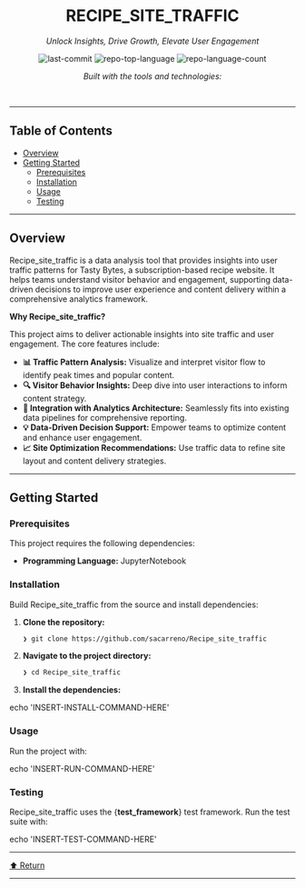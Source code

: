 <div id="top">

<!-- HEADER STYLE: CLASSIC -->
<div align="center">


# RECIPE_SITE_TRAFFIC

<em>Unlock Insights, Drive Growth, Elevate User Engagement</em>

<!-- BADGES -->
<img src="https://img.shields.io/github/last-commit/sacarreno/Recipe_site_traffic?style=flat&logo=git&logoColor=white&color=0080ff" alt="last-commit">
<img src="https://img.shields.io/github/languages/top/sacarreno/Recipe_site_traffic?style=flat&color=0080ff" alt="repo-top-language">
<img src="https://img.shields.io/github/languages/count/sacarreno/Recipe_site_traffic?style=flat&color=0080ff" alt="repo-language-count">

<em>Built with the tools and technologies:</em>


</div>
<br>

---

## Table of Contents

- [Overview](#overview)
- [Getting Started](#getting-started)
    - [Prerequisites](#prerequisites)
    - [Installation](#installation)
    - [Usage](#usage)
    - [Testing](#testing)

---

## Overview

Recipe_site_traffic is a data analysis tool that provides insights into user traffic patterns for Tasty Bytes, a subscription-based recipe website. It helps teams understand visitor behavior and engagement, supporting data-driven decisions to improve user experience and content delivery within a comprehensive analytics framework.

**Why Recipe_site_traffic?**

This project aims to deliver actionable insights into site traffic and user engagement. The core features include:

- **📊 Traffic Pattern Analysis:** Visualize and interpret visitor flow to identify peak times and popular content.
- **🔍 Visitor Behavior Insights:** Deep dive into user interactions to inform content strategy.
- **🚦 Integration with Analytics Architecture:** Seamlessly fits into existing data pipelines for comprehensive reporting.
- **💡 Data-Driven Decision Support:** Empower teams to optimize content and enhance user engagement.
- **📈 Site Optimization Recommendations:** Use traffic data to refine site layout and content delivery strategies.

---

## Getting Started

### Prerequisites

This project requires the following dependencies:

- **Programming Language:** JupyterNotebook

### Installation

Build Recipe_site_traffic from the source and install dependencies:

1. **Clone the repository:**

    ```sh
    ❯ git clone https://github.com/sacarreno/Recipe_site_traffic
    ```

2. **Navigate to the project directory:**

    ```sh
    ❯ cd Recipe_site_traffic
    ```

3. **Install the dependencies:**

echo 'INSERT-INSTALL-COMMAND-HERE'

### Usage

Run the project with:

echo 'INSERT-RUN-COMMAND-HERE'

### Testing

Recipe_site_traffic uses the {__test_framework__} test framework. Run the test suite with:

echo 'INSERT-TEST-COMMAND-HERE'

---

<div align="left"><a href="#top">⬆ Return</a></div>

---
